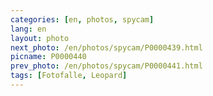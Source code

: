 ```yaml
---
categories: [en, photos, spycam]
lang: en
layout: photo
next_photo: /en/photos/spycam/P0000439.html
picname: P0000440
prev_photo: /en/photos/spycam/P0000441.html
tags: [Fotofalle, Leopard]
---
```

